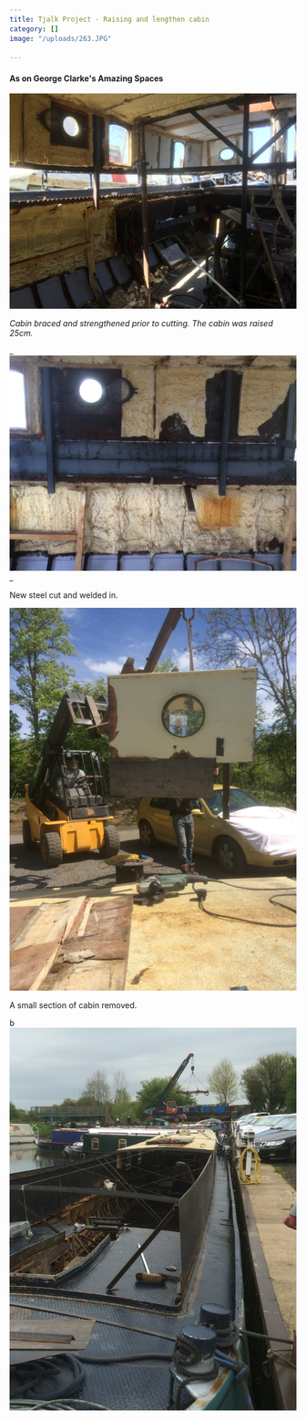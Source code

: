 ```yaml
---
title: Tjalk Project - Raising and lengthen cabin
category: []
image: "/uploads/263.JPG"

---
```

#### As on George Clarke's Amazing Spaces

![](/uploads/239.JPG)

_Cabin braced and strengthened prior to cutting. The cabin was raised 25cm._

_![](/uploads/248-1.JPG) _

New steel cut and welded in.

![](/uploads/280.JPG)

A small section of cabin removed.

b![](/uploads/291.JPG)